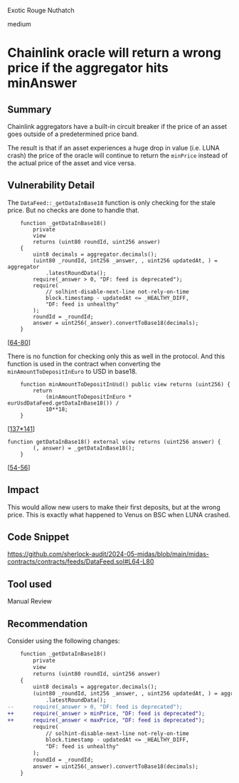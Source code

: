 Exotic Rouge Nuthatch

medium

# Chainlink oracle will return a wrong price if the aggregator hits minAnswer

## Summary

Chainlink aggregators have a built-in circuit breaker if the price of an asset goes outside of a predetermined price band.

The result is that if an asset experiences a huge drop in value (i.e. LUNA crash) the price of the oracle will continue to return the `minPrice` instead of the actual price of the asset and vice versa.

## Vulnerability Detail

The `DataFeed::_getDataInBase18` function is only checking for the stale price. But no checks are done to handle that.

```solidity
    function _getDataInBase18()
        private
        view
        returns (uint80 roundId, uint256 answer)
    {
        uint8 decimals = aggregator.decimals();
        (uint80 _roundId, int256 _answer, , uint256 updatedAt, ) = aggregator
            .latestRoundData();
        require(_answer > 0, "DF: feed is deprecated");
        require(
            // solhint-disable-next-line not-rely-on-time
            block.timestamp - updatedAt <= _HEALTHY_DIFF,
            "DF: feed is unhealthy"
        );
        roundId = _roundId;
        answer = uint256(_answer).convertToBase18(decimals);
    }
```

[[64-80](https://github.com/sherlock-audit/2024-05-midas/blob/main/midas-contracts/contracts/feeds/DataFeed.sol#L64-L80)]

There is no function for checking only this as well in the protocol. And this function is used in the contract when converting the `minAmountToDepositInEuro` to USD in base18.

```solidity
    function minAmountToDepositInUsd() public view returns (uint256) {
        return
            (minAmountToDepositInEuro * eurUsdDataFeed.getDataInBase18()) /
            10**18;
    }
```

[[137*141](https://github.com/sherlock-audit/2024-05-midas/blob/main/midas-contracts/contracts/DepositVault.sol#L137-L141)]

```solidity
function getDataInBase18() external view returns (uint256 answer) {
        (, answer) = _getDataInBase18();
    }
```

[[54-56](https://github.com/sherlock-audit/2024-05-midas/blob/main/midas-contracts/contracts/feeds/DataFeed.sol#L54-L56)]

## Impact

This would allow new users to make their first deposits, but at the wrong price. This is exactly what happened to Venus on BSC when LUNA crashed.

## Code Snippet

https://github.com/sherlock-audit/2024-05-midas/blob/main/midas-contracts/contracts/feeds/DataFeed.sol#L64-L80

## Tool used

Manual Review

## Recommendation

Consider using the following changes:

```diff
    function _getDataInBase18()
        private
        view
        returns (uint80 roundId, uint256 answer)
    {
        uint8 decimals = aggregator.decimals();
        (uint80 _roundId, int256 _answer, , uint256 updatedAt, ) = aggregator
            .latestRoundData();
--      require(_answer > 0, "DF: feed is deprecated");
++      require(_answer > minPrice, "DF: feed is deprecated");
++      require(_answer < maxPrice, "DF: feed is deprecated");
        require(
            // solhint-disable-next-line not-rely-on-time
            block.timestamp - updatedAt <= _HEALTHY_DIFF,
            "DF: feed is unhealthy"
        );
        roundId = _roundId;
        answer = uint256(_answer).convertToBase18(decimals);
    }
```
